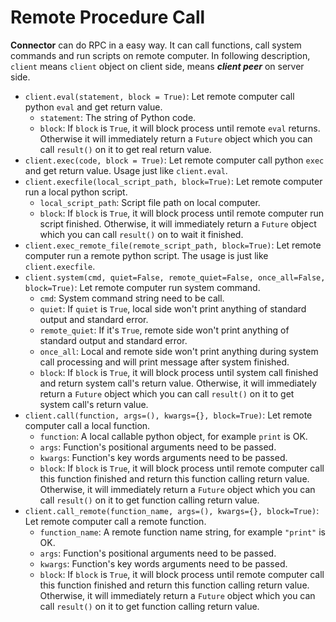 # Remote Procedure Call

**Connector** can do RPC in a easy way. It can call functions, call system commands and run scripts on remote computer. In following description, `client` means `client` object on client side, means ***client peer*** on server side.

* `client.eval(statement, block = True)`: Let remote computer call python `eval` and get return value.
	* `statement`: The string of Python code.
	* `block`: If `block` is `True`, it will block process until remote `eval` returns. Otherwise it will immediately return a `Future` object which you can call `result()` on it to get real return value.
* `client.exec(code, block = True)`: Let remote computer call python `exec` and get return value. Usage just like `client.eval`.
* `client.execfile(local_script_path, block=True)`: Let remote computer run a local python script.
	* `local_script_path`: Script file path on local computer.
	* `block`: If `block` is `True`, it will block process until remote computer run script finished. Otherwise, it will immediately return a `Future` object which you can call `result()` on to wait it finished.
* `client.exec_remote_file(remote_script_path, block=True)`: Let remote computer run a remote python script. The usage is just like `client.execfile`.
* `client.system(cmd, quiet=False, remote_quiet=False, once_all=False, block=True)`: Let remote computer run system command.
	* `cmd`: System command string need to be call.
	* `quiet`: If `quiet` is `True`, local side won't print anything of standard output and standard error.
	* `remote_quiet`: If it's `True`, remote side won't print anything of standard output and standard error.
	* `once_all`: Local and remote side won't print anything during system call processing and will print message after system finished.
	* `block`: If `block` is `True`, it will block process until system call finished and return system call's return value. Otherwise, it will immediately return a `Future` object which you can call `result()` on it to get system call's return value.
* `client.call(function, args=(), kwargs={}, block=True)`: Let remote computer call a local function.
	* `function`: A local callable python object, for example `print` is OK.
	* `args`: Function's positional arguments need to be passed.
	* `kwargs`: Function's key words arguments need to be passed.
	* `block`: If `block` is `True`, it will block process until remote computer call this function finished and return this function calling return value. Otherwise, it will immediately return a `Future` object which you can call `result()` on it to get function calling return value.
* `client.call_remote(function_name, args=(), kwargs={}, block=True)`: Let remote computer call a remote function.
	* `function_name`: A remote function name string, for example `"print"` is OK.
	* `args`: Function's positional arguments need to be passed.
	* `kwargs`: Function's key words arguments need to be passed.
	* `block`: If `block` is `True`, it will block process until remote computer call this function finished and return this function calling return value. Otherwise, it will immediately return a `Future` object which you can call `result()` on it to get function calling return value.
